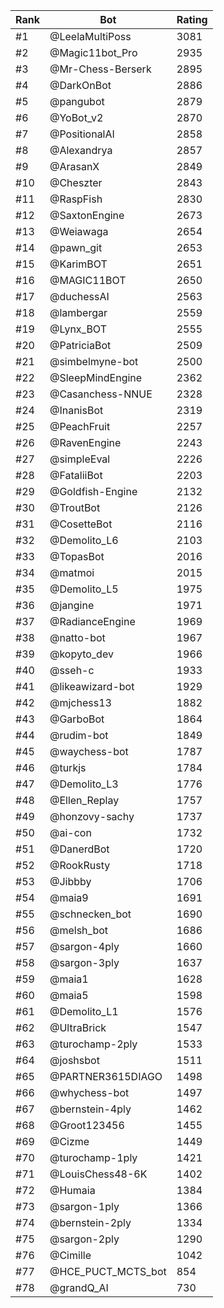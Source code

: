 Rank|Bot|Rating
---|---|---
#1|@LeelaMultiPoss|3081
#2|@Magic11bot_Pro|2935
#3|@Mr-Chess-Berserk|2895
#4|@DarkOnBot|2886
#5|@pangubot|2879
#6|@YoBot_v2|2870
#7|@PositionalAI|2858
#8|@Alexandrya|2857
#9|@ArasanX|2849
#10|@Cheszter|2843
#11|@RaspFish|2830
#12|@SaxtonEngine|2673
#13|@Weiawaga|2654
#14|@pawn_git|2653
#15|@KarimBOT|2651
#16|@MAGIC11BOT|2650
#17|@duchessAI|2563
#18|@lambergar|2559
#19|@Lynx_BOT|2555
#20|@PatriciaBot|2509
#21|@simbelmyne-bot|2500
#22|@SleepMindEngine|2362
#23|@Casanchess-NNUE|2328
#24|@InanisBot|2319
#25|@PeachFruit|2257
#26|@RavenEngine|2243
#27|@simpleEval|2226
#28|@FataliiBot|2203
#29|@Goldfish-Engine|2132
#30|@TroutBot|2126
#31|@CosetteBot|2116
#32|@Demolito_L6|2103
#33|@TopasBot|2016
#34|@matmoi|2015
#35|@Demolito_L5|1975
#36|@jangine|1971
#37|@RadianceEngine|1969
#38|@natto-bot|1967
#39|@kopyto_dev|1966
#40|@sseh-c|1933
#41|@likeawizard-bot|1929
#42|@mjchess13|1882
#43|@GarboBot|1864
#44|@rudim-bot|1849
#45|@waychess-bot|1787
#46|@turkjs|1784
#47|@Demolito_L3|1776
#48|@Ellen_Replay|1757
#49|@honzovy-sachy|1737
#50|@ai-con|1732
#51|@DanerdBot|1720
#52|@RookRusty|1718
#53|@Jibbby|1706
#54|@maia9|1691
#55|@schnecken_bot|1690
#56|@melsh_bot|1686
#57|@sargon-4ply|1660
#58|@sargon-3ply|1637
#59|@maia1|1628
#60|@maia5|1598
#61|@Demolito_L1|1576
#62|@UltraBrick|1547
#63|@turochamp-2ply|1533
#64|@joshsbot|1511
#65|@PARTNER3615DIAGO|1498
#66|@whychess-bot|1497
#67|@bernstein-4ply|1462
#68|@Groot123456|1455
#69|@Cizme|1449
#70|@turochamp-1ply|1421
#71|@LouisChess48-6K|1402
#72|@Humaia|1384
#73|@sargon-1ply|1366
#74|@bernstein-2ply|1334
#75|@sargon-2ply|1290
#76|@Cimille|1042
#77|@HCE_PUCT_MCTS_bot|854
#78|@grandQ_AI|730
